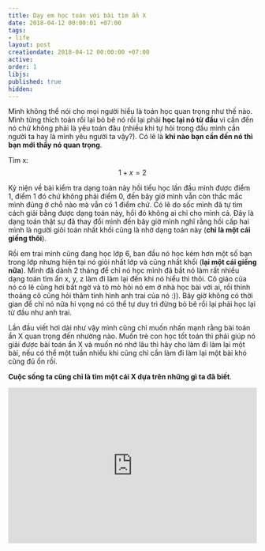 ```yaml
---
title: Dạy em học toán với bài tìm ẩn X
date: 2018-04-12 00:00:01 +07:00
tags:
- life
layout: post
creationdate: 2018-04-12 00:00:00 +07:00
active: 
order: 1
libjs: 
published: true
hidden:
---
```


Mình không thể nói cho mọi người hiểu là toán học quan trọng như thế nào. Mình từng thích toán rồi lại bỏ bê nó rồi lại phải **học lại nó từ đầu** vì cần đến nó chứ không phải là yêu toán đâu (nhiều khi tự hỏi trong đầu mình cần người ta hay là mình yêu người ta vậy?). Có lẽ là **khi nào bạn cần đến nó thì bạn mới thấy nó quan trọng**.

Tìm x:
$$1+x=2$$

Kỷ niện về bài kiểm tra dạng toán này hồi tiểu học lần đầu mình được điểm 1, điểm 1 đó chứ không phải điểm 0, đến bây giờ mình vẫn còn thắc mắc mình đúng ở chỗ nào mà vẫn có 1 điểm chứ. Có lẽ do sốc mình đã tự tìm cách giải bằng được dạng toán này, hồi đó không ai chỉ cho mình cả. Đây là dạng toán thật sự đã thay đổi mình đến bây giờ mình nghĩ rằng hồi cấp hai mình là người giỏi toán nhất khối cũng là nhờ dạng toán này (**chỉ là một cái giếng thôi**).

Rồi em trai mình cũng đang học lớp 6, ban đầu nó học kém hơn một số bạn trong lớp nhưng hiện tại nó giỏi nhất lớp và cũng nhất khối (**lại một cái giếng nữa**). Mình đã dành 2 tháng để chỉ nó học mình đã bắt nó làm rất nhiều dạng toán tìm ẩn x, y, z làm đi làm lại đến khi nó hiểu thì thôi. Cô giáo của nó có lẽ cũng hơi bất ngờ và tò mò hỏi nó em ở nhà học bài với ai, rồi thỉnh thoảng cô cũng hỏi thăm tình hình anh trai của nó :)). Bây giờ không có thời gian để chỉ nó nữa hi vọng nó có thể tự duy trì đừng bỏ bê rồi lại phải học lại từ đầu như anh trai.

Lần đầu viết hơi dài như vậy mình cũng chỉ muốn nhấn mạnh rằng bài toán ẩn X quan trọng đến nhường nào. Muốn trẻ con học tốt toán thì phải giúp nó giải được bài toán ẩn X và muốn nó nhớ lâu thì hãy cho làm đi làm lại một bài, nếu có thể một tuần nhiều khi cũng chỉ cần làm đi làm lại một bài khó cũng đủ ổn rồi.

**Cuộc sống ta cũng chỉ là tìm một cái X dựa trên những gì ta đã biết**.

<iframe style=" display:block;margin: auto; max-width: 100%" width="560" height="315" src="https://www.youtube.com/embed/H0erSMF3Xxk" frameborder="0" allow="autoplay; encrypted-media" allowfullscreen></iframe>